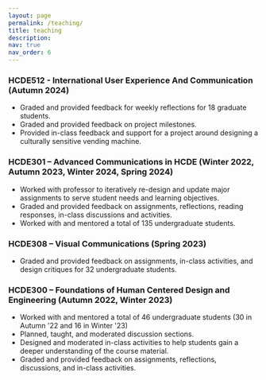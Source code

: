 ```yaml
---
layout: page
permalink: /teaching/
title: teaching
description:
nav: true
nav_order: 6
---
```

<h3>HCDE512 - International User Experience And Communication (Autumn 2024)</h3>
    <p>
        <ul>
            <li>Graded and provided feedback for weekly reflections for 18 graduate students.</li>
            <li>Graded and provided feedback on project milestones.</li>
            <li>Provided in-class feedback and support for a project around designing a culturally sensitive vending machine.</li>
        </ul>
    </p>
<h3>HCDE301 – Advanced Communications in HCDE (Winter 2022, Autumn 2023, Winter 2024, Spring 2024)</h3>
    <p>
        <ul>
            <li>Worked with professor to iteratively re-design and update major assignments to serve student needs and learning objectives.</li> 
            <li>Graded and provided feedback on assignments, reflections, reading responses, in-class discussions and activities.</li>
            <li>Worked with and mentored a total of 135 undergraduate students.</li>
        </ul>
    </p>
<h3>HCDE308 – Visual Communications (Spring 2023)</h3>
    <p>
        <ul>
            <li>Graded and provided feedback on assignments, in-class activities, and design critiques for 32 undergraduate students.</li>
        </ul>
    </p>
<h3>HCDE300 – Foundations of Human Centered Design and Engineering (Autumn 2022, Winter 2023)</h3>
    <p>
        <ul>
            <li>Worked with and mentored a total of 46 undergraduate students (30 in Autumn '22 and 16 in Winter '23)</li>
            <li>Planned, taught, and moderated discussion sections.</li>
            <li>Designed and moderated in-class activities to help students gain a deeper understanding of the course material.</li>
            <li>Graded and provided feedback on assignments, reflections, discussions, and in-class activities.</li>
        </ul>
    </p>


